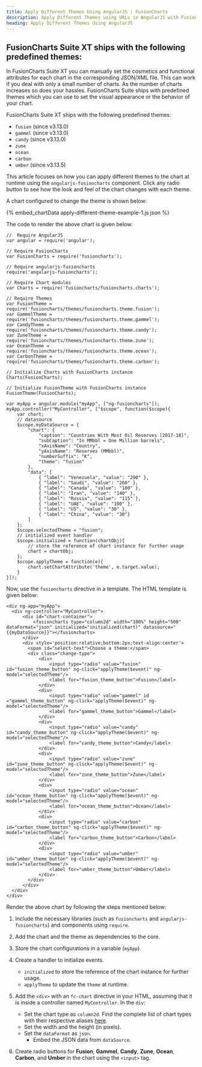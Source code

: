 ```yaml
---
title: Apply Different Themes Using AngularJS | FusionCharts
description: Apply Different Themes using URLs in AngularJS with FusionCharts. Take your data visualization capabilities to the next level. Get in touch now.
heading: Apply Different Themes Using AngularJS
---
```


## FusionCharts Suite XT ships with the following predefined themes:

In FusionCharts Suite XT you can manually set the cosmetics and functional attributes for each chart in the corresponding JSON/XML file. This can work if you deal with only a small number of charts. As the number of charts increases so does your hassles. FusionCharts Suite ships with predefined themes which you can use to set the visual appearance or the behavior of your chart.

FusionCharts Suite XT ships with the following predefined themes:

* `fusion` (since v3.13.0)
* `gammel` (since v3.13.0)
* `candy` (since v3.13.0)
* `zune`
* `ocean`
* `carbon`
* `umber` (since v3.13.5)

This article focuses on how you can apply different themes to the chart at runtime using the `angularjs-fusioncharts` component. Click any radio button to see how the look and feel of the chart changes with each theme.

A chart configured to change the theme is shown below:

{% embed_chartData apply-different-theme-example-1.js json %}

The code to render the above chart is given below:

```
//  Require AngularJS 
var angular = require('angular');

// Require FusionCharts 
var FusionCharts = require('fusioncharts');

// Require angularjs-fusioncharts 
require('angularjs-fusioncharts');

// Require Chart modules 
var Charts = require('fusioncharts/fusioncharts.charts');

// Require Themes
var FusionTheme = require('fusioncharts/themes/fusioncharts.theme.fusion');
var GammelTheme = require('fusioncharts/themes/fusioncharts.theme.gammel');
var CandyTheme = require('fusioncharts/themes/fusioncharts.theme.candy');
var ZuneTheme = require('fusioncharts/themes/fusioncharts.theme.zune');
var OceanTheme = require('fusioncharts/themes/fusioncharts.theme.ocean');
var CarbonTheme = require('fusioncharts/themes/fusioncharts.theme.carbon');

// Initialize Charts with FusionCharts instance
Charts(FusionCharts);

// Initialize FusionTheme with FusionCharts instance
FusionTheme(FusionCharts);

var myApp = angular.module("myApp", ["ng-fusioncharts"]);
myApp.controller("MyController", ["$scope", function($scope){
	var chart;
	// datasource
	$scope.myDataSource = {
		"chart": {
			"caption": "Countries With Most Oil Reserves [2017-18]",
			"subCaption": "In MMbbl = One Million barrels",
			"xAxisName": "Country",
			"yAxisName": "Reserves (MMbbl)",
			"numberSuffix": "K",
			"theme": "fusion"
		},
		"data": [
		    { "label": "Venezuela", "value": "290" },
		    { "label": "Saudi", "value": "260" },
		    { "label": "Canada", "value": "180" },
		    { "label": "Iran", "value": "140" },
		    { "label": "Russia", "value": "115" },
		    { "label": "UAE", "value": "100" },
		    { "label": "US", "value": "30" },
		    { "label": "China", "value": "30"}
		]
  	};
	$scope.selectedTheme = "fusion";
	// initialized event handler
	$scope.initialized = function(chartObj){
		// store the reference of chart instance for further usage
		chart = chartObj;
	};
	$scope.applyTheme = function(e){
		chart.setChartAttribute('theme', e.target.value);
	}
}]);
```

Now, use the `fusioncharts` directive in a template. The HTML template is given below:

```
<div ng-app="myApp">
  <div ng-controller="MyController"> 
      <div id="chart-container">
          <fusioncharts type="column2d" width="100%" height="500" dataFormat="json" initialized="initialized(chart)" datasource="{{myDataSource}}"></fusioncharts>
      </div>
      <div style='position:relative;bottom:2px;text-align:center'>
        <span id="select-text">Choose a theme:</span>
        <div class="change-type">
            <div>
                <input type="radio" value="fusion" id="fusion_theme_button" ng-click="applyTheme($event)" ng-model="selectedTheme"/>
                <label for="fusion_theme_button">Fusion</label>
            </div>
            <div>
                <input type="radio" value="gammel" id ="gammel_theme_button" ng-click="applyTheme($event)" ng-model="selectedTheme"/>
                <label for="gammel_theme_button">Gammel</label>
            </div>
            <div>
                <input type="radio" value="candy" id="candy_theme_button" ng-click="applyTheme($event)" ng-model="selectedTheme"/>
                <label for="candy_theme_button">Candy</label>
            </div>
            <div>
                <input type="radio" value="zune" id="zune_theme_button" ng-click="applyTheme($event)" ng-model="selectedTheme"/>
                <label for="zune_theme_button">Zune</label>
            </div>
            <div>
                <input type="radio" value="ocean" id="ocean_theme_button" ng-click="applyTheme($event)" ng-model="selectedTheme"/>
                <label for="ocean_theme_button">Ocean</label>
            </div>
            <div>
                <input type="radio" value="carbon" id="carbon_theme_button" ng-click="applyTheme($event)" ng-model="selectedTheme"/>
                <label for="carbon_theme_button">Carbon</label>
            </div>
            <div>
                <input type="radio" value="umber" id="umber_theme_button" ng-click="applyTheme($event)" ng-model="selectedTheme"/>
                <label for="umber_theme_button">Umber</label>
            </div>
        </div>
      </div>
  </div>
</div>
```

Render the above chart by following the steps mentioned below:

1. Include the necessary libraries (such as `fusioncharts` and `angularjs-fusioncharts`) and components using `require`.

2. Add the chart and the theme as dependencies to the core.

3. Store the chart configurations in a variable (`myApp`).

4. Create a handler to initialize events.
	* `initialized` to store the reference of the chart instance for further usage.
	* `applyTheme` to update the `theme` at runtime.

5. Add the `<div>` with an `fc-chart` directive in your HTML, assuming that it is inside a controller named `MyController`. In the `div`:
    * Set the chart type as `column2d`. Find the complete list of chart types with their respective aliases [here](https://www.fusioncharts.com/dev/chart-guide/list-of-charts).
    * Set the width and the height (in pixels).
    * Set the `dataFormat` as `json`.
	  * Embed the JSON data from `dataSource`.

6. Create radio buttons for **Fusion**, **Gammel**, **Candy**, **Zune**, **Ocean**, **Carbon**, and **Umber** in the chart using the `<input>` tag.
